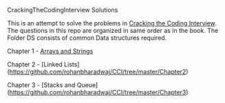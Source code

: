 
CrackingTheCodingInterview Solutions

This is an attempt to solve the problems in [Cracking the Coding Interview](http://www.amazon.com/Cracking-Coding-Interview-Programming-Questions/dp/098478280X).
The questions in this repo are organized in same order as in the book. The Folder DS consists of common Data structures 
required. 


Chapter 1 - [Arrays and Strings](https://github.com/rohanbharadwaj/CCI/tree/master/Chapter1)

Chapter 2 - [Linked Lists] (https://github.com/rohanbharadwaj/CCI/tree/master/Chapter2)

Chapter 3 - [Stacks and Queue] (https://github.com/rohanbharadwaj/CCI/tree/master/Chapter3)
